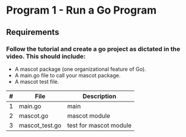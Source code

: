# Program 1 - Run a Go Program
## Requirements

### Follow the tutorial and create a go project as dictated in the video. This should include:
* A mascot package (one organizational feature of Go).
* A main.go file to call your mascot package.
* A mascot test file.


|   #   | File           | Description            |
| :---: | -------------- | ---------------------- |
|   1   | main.go        | main                   |
|   2   | mascot.go      | mascot module          |
|   3   | mascot_test.go | test for mascot module |